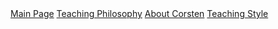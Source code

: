 <div id="nav">
	<a href="/">Main Page</a>
	<a href="/philosophy.html">Teaching Philosophy</a>	
	<a href="/aboutcorsten.html">About Corsten</a>	
	<a href="/teachingstyle.html">Teaching Style</a>
</div>
